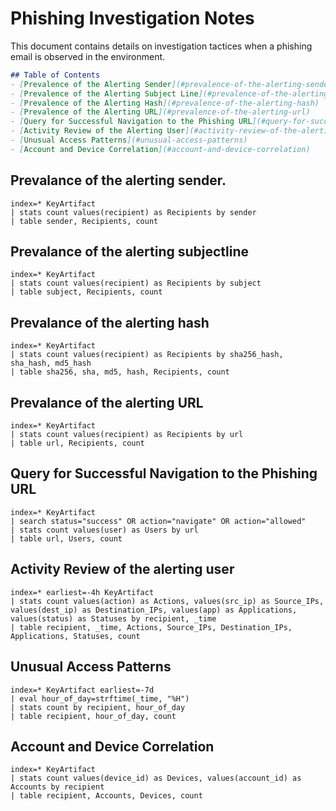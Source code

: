# Phishing Investigation Notes
This document contains details on investigation tactices when a phishing email is observed in the environment.

```markdown
## Table of Contents
- [Prevalence of the Alerting Sender](#prevalence-of-the-alerting-sender)
- [Prevalence of the Alerting Subject Line](#prevalence-of-the-alerting-subject-line)
- [Prevalence of the Alerting Hash](#prevalence-of-the-alerting-hash)
- [Prevalence of the Alerting URL](#prevalence-of-the-alerting-url)
- [Query for Successful Navigation to the Phishing URL](#query-for-successful-navigation-to-the-phishing-url)
- [Activity Review of the Alerting User](#activity-review-of-the-alerting-user)
- [Unusual Access Patterns](#unusual-access-patterns)
- [Account and Device Correlation](#account-and-device-correlation)
```
## Prevalance of the alerting sender.

```splunk
index=* KeyArtifact 
| stats count values(recipient) as Recipients by sender
| table sender, Recipients, count

```
## Prevalance of the alerting subjectline
```splunk
index=* KeyArtifact
| stats count values(recipient) as Recipients by subject
| table subject, Recipients, count
```
## Prevalance of the alerting hash
```splunk
index=* KeyArtifact
| stats count values(recipient) as Recipients by sha256_hash, sha_hash, md5_hash
| table sha256, sha, md5, hash, Recipients, count
```

## Prevalance of the alerting URL
```splunk
index=* KeyArtifact 
| stats count values(recipient) as Recipients by url
| table url, Recipients, count
```

## Query for Successful Navigation to the Phishing URL
```splunk
index=* KeyArtifact
| search status="success" OR action="navigate" OR action="allowed"
| stats count values(user) as Users by url
| table url, Users, count
```

## Activity Review of the alerting user
```splunk
index=* earliest=-4h KeyArtifact
| stats count values(action) as Actions, values(src_ip) as Source_IPs, values(dest_ip) as Destination_IPs, values(app) as Applications, values(status) as Statuses by recipient, _time
| table recipient, _time, Actions, Source_IPs, Destination_IPs, Applications, Statuses, count
```

## Unusual Access Patterns
```splunk
index=* KeyArtifact earliest=-7d
| eval hour_of_day=strftime(_time, "%H")
| stats count by recipient, hour_of_day
| table recipient, hour_of_day, count
```

## Account and Device Correlation
```splunk
index=* KeyArtifact
| stats count values(device_id) as Devices, values(account_id) as Accounts by recipient
| table recipient, Accounts, Devices, count
```
